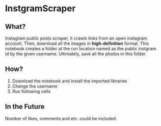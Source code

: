 # InstgramScraper

## What?

Instagram public posts scraper, it crawls links from an open instagram account. Then, download all the images in **high-definition** format. This notebook creates a folder at the run location named as the public instgram id by the given username. Ultimately, save all the photos in this folder.  

## How?

1. Download the notebook and install the imported libraries
2. Change the username 
3. Run following cells

## In the Future

Number of likes, comments and etc. could be included.

